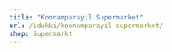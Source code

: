 ```yaml
---
title: "Koonamparayil Supermarket"
url: /idukki/koonamparayil-supermarket/
shop: Supermarkt
---
```

